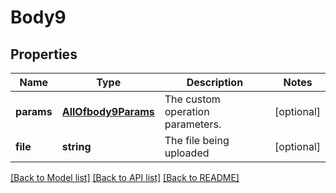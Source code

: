 # Body9

## Properties
Name | Type | Description | Notes
------------ | ------------- | ------------- | -------------
**params** | [**AllOfbody9Params**](AllOfbody9Params.md) | The custom operation parameters. | [optional] 
**file** | **string** | The file being uploaded | [optional] 

[[Back to Model list]](../../README.md#documentation-for-models) [[Back to API list]](../../README.md#documentation-for-api-endpoints) [[Back to README]](../../README.md)

